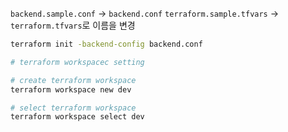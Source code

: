 `backend.sample.conf` -> `backend.conf`
`terraform.sample.tfvars` -> `terraform.tfvars`로 이름을 변경

```bash
terraform init -backend-config backend.conf

# terraform workspacec setting

# create terraform workspace
terraform workspace new dev

# select terraform workspace
terraform workspace select dev
```
